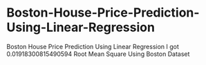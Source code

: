 # Boston-House-Price-Prediction-Using-Linear-Regression
Boston House Price Prediction Using Linear Regression
I got 0.01918300815490594 Root Mean Square
Using Boston Dataset
